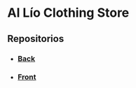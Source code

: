 # Al Lío Clothing Store

## Repositorios
- ### <a href="https://github.com/ElianRivoira/al_lio_back_repo" target="_blank">Back</a>
- ### <a href="https://github.com/ElianRivoira/al_lio_front_repo" target="_blank">Front</a>
